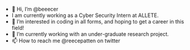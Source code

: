 - 👋 Hi, I’m @beeecer
- I am currently working as a Cyber Security Intern at ALLETE.
- 👀 I’m interested in coding in all forms, and hoping to get a career in this field!
- 🌱 I’m currently working with an under-graduate research project.
- 📫 How to reach me @reecepatten on twitter 


